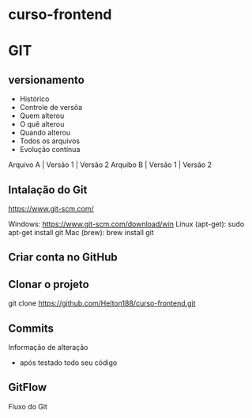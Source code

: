 # curso-frontend

# GIT
## versionamento
 - Histórico
 - Controle de versõa
 - Quem alterou
 - O quê alterou
 - Quando alterou
 - Todos os arquivos
 - Evolução contínua

 Arquivo A | Versão 1 | Versão 2
 Arquibo B | Versão 1 | Versão 2

 ## Intalação do Git
 https://www.git-scm.com/

 Windows: https://www.git-scm.com/download/win
 Linux (apt-get): sudo apt-get install git
 Mac (brew): brew install git

 ## Criar conta no GitHub

 ## Clonar o projeto
 git clone https://github.com/Helton188/curso-frontend.git

 ## Commits
 Informação de alteração
 - após testado todo seu código

## GitFlow
Fluxo do Git
